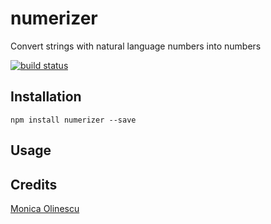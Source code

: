 # numerizer

Convert strings with natural language numbers into numbers

[![build status](https://secure.travis-ci.org/monicao/numerizer.png)](http://travis-ci.org/monicao/numerizer)

## Installation

```
npm install numerizer --save
```

## Usage

## Credits
[Monica Olinescu](https://github.com/monicao/)
